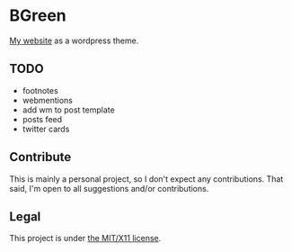 # BGreen
[My website](https://binyam.in) as a wordpress theme.
## TODO
- footnotes
- webmentions
- add wm to post template
- posts feed
- twitter cards

## Contribute

This is mainly a personal project, so I don't expect any contributions. That said, I'm open to all suggestions and/or contributions.

## Legal

This project is under [the MIT/X11 license](https://github.com/binyamin/wp-theme-bgreen/blob/main/LICENSE).
